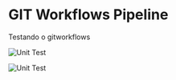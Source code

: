 # GIT Workflows Pipeline

Testando o gitworkflows  

![Unit Test](https://github.com/danilocarreiro/gitworkflowspipeline/actions/workflows/main.yaml/badge.svg?branch=main)

![Unit Test](https://github.com/danilocarreiro/gitworkflowspipeline/actions/workflows/dev.yaml/badge.svg?branch=dev)